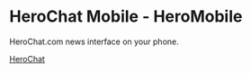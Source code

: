 HeroChat Mobile - HeroMobile
============================

HeroChat.com news interface on your phone. 

[HeroChat](http://herochat.com/)
